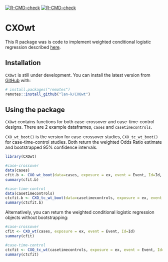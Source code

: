 
<!-- README.md is generated from README.Rmd. Please edit that file -->
<!-- badges: start -->

[![R-CMD-check](https://github.com/lan-k/CXOwt/actions/workflows/R-CMD-check.yaml/badge.svg)](https://github.com/lan-k/CXOwt/actions/workflows/R-CMD-check.yaml)
[![R-CMD-check](https://github.com/lan-k/CXOwt/actions/workflows/R-CMD-check.yaml/badge.svg)](https://github.com/lan-k/CXOwt/actions/workflows/R-CMD-check.yaml)
<!-- badges: end -->

# CXOwt

This R package was is code to implement weighted conditional logistic
regression described
[here](https://bmcmedresmethodol.biomedcentral.com/articles/10.1186/s12874-021-01408-5).

## Installation

`CXOwt` is still under development. You can install the latest version
from [GitHub](https://github.com/) with:

``` r
# install.packages("remotes")
remotes::install_github("lan-k/CXOwt")
```

## Using the package

`CXOwt` contains functions for both case-crossover and case-time-control
designs. There are 2 example dataframes, `cases` and `casetimecontrols`.

`CXO_wt_boot()` is the version for case-crossover studies,
`CXO_tc_wt_boot()` for case-time-control studies. Both return the
weighted Odds Ratio estimate and bootstrapped 95% confidence intervals.

``` r
library(CXOwt)

#case-crossover
data(cases)
cfit.b <- CXO_wt_boot(data=cases, exposure = ex, event = Event, Id=Id, B=500) 
summary(cfit.b)

#case-time-control
data(casetimecontrols)
ctcfit.b <- CXO_tc_wt_boot(data=casetimecontrols, exposure = ex, event = Event, Id=Id, B = 500) 
summary(ctcfit.b)
```

Alternatively, you can return the weighted conditional logistic
regression objects without bootstrapping:

``` r
#case-crossover
cfit <- CXO_wt(cases, exposure = ex, event = Event, Id=Id)  
summary(cfit)

#case-time-control
ctcfit <- CXO_tc_wt(casetimecontrols, exposure = ex, event = Event, Id=Id)   
summary(ctcfit)
```
